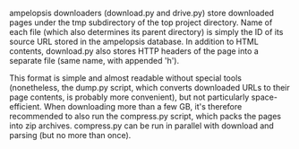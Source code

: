 ampelopsis downloaders (download.py and drive.py) store downloaded
pages under the tmp subdirectory of the top project directory. Name of
each file (which also determines its parent directory) is simply the
ID of its source URL stored in the ampelopsis database. In addition to
HTML contents, download.py also stores HTTP headers of the page into a
separate file (same name, with appended 'h').

This format is simple and almost readable without special tools
(nonetheless, the dump.py script, which converts downloaded URLs to
their page contents, is probably more convenient), but not
particularly space-efficient. When downloading more than a few GB,
it's therefore recommended to also run the compress.py script, which
packs the pages into zip archives. compress.py can be run in parallel
with download and parsing (but no more than once).
